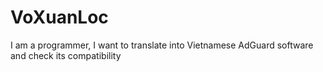 # VoXuanLoc
I am a programmer, I want to  translate into Vietnamese AdGuard software and check its compatibility

